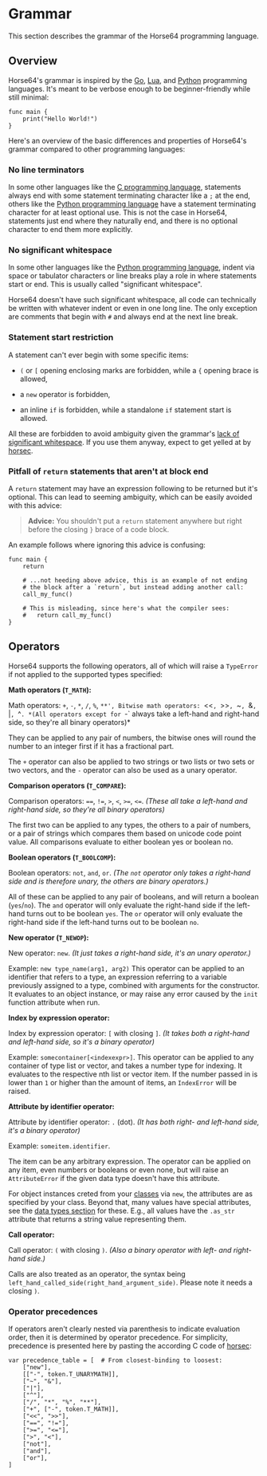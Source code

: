 
<!-- For license of this file, see LICENSE.md in the base folder. -->

Grammar
=======

This section describes the grammar of the Horse64 programming
language.


Overview
--------

Horse64's grammar is inspired by the [Go](https://golang.org),
[Lua](https://lua.org), and [Python](https://python.org)
programming languages. It's meant to be verbose enough to be
beginner-friendly while still minimal:

```Horse64
func main {
    print("Hello World!")
}
```

Here's an overview of the basic differences and properties
of Horse64's grammar compared to other programming languages:


### No line terminators

In some other languages like the [C programming language](
https://en.wikipedia.org/wiki/C_%28programming_language%29),
statements always end with some statement terminating character
like a `;` at the end, others like the [Python programming
language](https://python.org) have a statement terminating character
for at least optional use. This is not the case in Horse64,
statements just end where they naturally end, and there
is no optional character to end them more explicitly.


### No significant whitespace

In some other languages like the [Python programming
language](https://python.org), indent via space or
tabulator characters or line breaks
play a role in where statements start or end. This is usually
called "significant whitespace".

Horse64 doesn't have such significant whitespace, all code
can technically be written with whatever
indent or even in one long line. The only exception are comments
that begin with `#` and always end at the next line break.


### Statement start restriction

A statement can't ever begin with some specific items:

* `(` or `[` opening enclosing marks are forbidden,
  while a `{` opening brace is allowed,

* a `new` operator is forbidden,

* an inline `if` is forbidden,
  while a standalone `if` statement start is allowed.

All these are forbidden to avoid ambiguity
given the grammar's [lack of significant whitespace](
#no-significant-whitespace). If you use them anyway,
expect to get yelled at by [horsec](/docs/Resources.md#horsec).


### Pitfall of `return` statements that aren't at block end

A `return` statement may have an expression following to be
returned but it's optional.
This can lead to seeming ambiguity, which can be easily avoided
with this advice:

> **Advice:** You shouldn't put a `return` statement anywhere
  but right before the closing `}` brace of a code block.

An example follows where ignoring this advice is confusing:

```Horse64
func main {
    return

    # ...not heeding above advice, this is an example of not ending
    # the block after a `return`, but instead adding another call:
    call_my_func()

    # This is misleading, since here's what the compiler sees:
    #   return call_my_func()
}
```

Operators
---------

Horse64 supports the following operators, all of which
will raise a `TypeError` if not applied to the supported
types specified:

**Math operators (`T_MATH`):**

Math operators: `+`, `-`, `*`, `/`, `%`, `**',
Bitwise math operators: `<<`, `>>`, `~`, `&`, `|`, `^`.
*(All operators except for `-` always take a left-hand
and right-hand side, so they're all binary operators)*

They can be applied to any pair of numbers, the
bitwise ones will round the number to an integer
first if it has a fractional part.

The `+` operator can also be applied to two strings or
two lists or two sets or two vectors,
and the `-` operator can also be used as a unary operator.

**Comparison operators (`T_COMPARE`):**

Comparison operators: `==`, `!=`, `>`, `<`, `>=`, `<=`.
*(These all take a left-hand and right-hand side,
so they're all binary operators)*

The first two can be applied to any types, the others
to a pair of numbers, or a pair of strings which compares
them based on unicode code point value. All comparisons
evaluate to either boolean yes or boolean no.

**Boolean operators (`T_BOOLCOMP`):**

Boolean operators: `not`, `and`, `or`.
*(The `not` operator only takes a right-hand side
and is therefore unary, the others are binary operators.)*

All of these can be applied to any pair of booleans,
and will return a boolean (`yes`/`no`).
The `and` operator will only evaluate the right-hand side
if the left-hand turns out to be boolean `yes`.
The `or` operator will only evaluate the right-hand side
if the left-hand turns out to be boolean `no`.

**New operator (`T_NEWOP`):**

New operator: `new`.
*(It just takes a right-hand side, it's an unary operator.)*

Example: `new type_name(arg1, arg2)`
This operator can be applied to an identifier that
refers to a type, an expression referring to a variable
previously assigned to a type, combined with arguments
for the constructor.
It evaluates to an object instance, or may raise any
error caused by the `init` function attribute when run.

**Index by expression operator:**

Index by expression operator: `[` with closing `]`.
*(It takes both a right-hand and left-hand side,
so it's a binary operator)*

Example: `somecontainer[<indexexpr>]`.
This operator can be applied to any container of type
list or vector, and takes a number type for indexing. It
evaluates to the respective nth list or vector item.
If the number passed in is lower than `1` or higher than
the amount of items, an `IndexError` will be raised.

**Attribute by identifier operator:**

Attribute by identifier operator: `.` (dot).
*(It has both right- and left-hand side,
it's a binary operator)*

Example: `someitem.identifier`.

The item can be any arbitrary expression.
The operator can be applied on any item, even numbers or
booleans or even none, but will raise an `AttributeError` if
the given data type doesn't have this attribute.

For object instances creted from your [classes](
defining-custom-classes-class-new) via `new`, the attributes
are as specified by your class. Beyond that, many values
have special attributes, see the
[data types section](#datatypes) for these. E.g., all
values have the `.as_str` attribute that returns a string
value representing them.

**Call operator:**

Call operator: `(` with closing `)`.
*(Also a binary operator with left- and right-hand side.)*

Calls are also treated as an operator, the syntax
being `left_hand_called_side(right_hand_argument_side)`.
Please note it needs a closing `)`.

### Operator precedences

If operators aren't clearly nested via parenthesis to indicate
evaluation order, then it is determined by operator precedence.
For simplicity, precedence is presented here by pasting the
according C code of [horsec](../horsec/horsec.md):

```
var precedence_table = [  # From closest-binding to loosest:
    ["new"],
    [["-", token.T_UNARYMATH]],
    ["~", "&"],
    ["|"],
    ["^"],
    ["/", "*", "%", "**"],
    ["+", ["-", token.T_MATH]],
    ["<<", ">>"],
    ["==", "!="],
    [">=", "<="],
    [">", "<"],
    ["not"],
    ["and"],
    ["or"],
]
```

